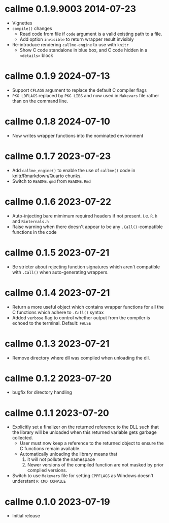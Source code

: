 
# callme 0.1.9.9003 2014-07-23

* Vignettes
* `compile()` changes
    * Read code from file if `code` argument is a valid existing path to a file.
    * Add option `invisible` to return wrapper result invisibly
* Re-introduce rendering `callme-engine` to use with `knitr`
    * Show C code standalone in blue box, and C code hidden in a `<details>` block


# callme 0.1.9  2024-07-13

* Support `CFLAGS` argument to replace the default C compiler flags
* `PKG_LDFLAGS` replaced by `PKG_LIBS` and now used in `Makevars` file
  rather than on the command line.

# callme 0.1.8  2024-07-10

* Now writes wrapper functions into the nominated environment

# callme 0.1.7  2023-07-23

* Add `callme_engine()` to enable the use of `callme()` code in
  knitr/Rmarkdown/Quarto chunks.
* Switch to `README.qmd` from `README.Rmd`

# callme 0.1.6  2023-07-22

* Auto-injecting bare mimimum required headers if not present. i.e. `R.h` and `Rinternals.h`
* Raise warning when there doesn't appear to be any `.Call()`-compatible functions in 
  the code

# callme 0.1.5  2023-07-21

* Be stricter about rejecting function signatures which aren't compatible with `.Call()`
  when auto-generating wrappers.

# callme 0.1.4  2023-07-21

* Return a more useful object which contains wrapper functions for 
  all the C functions which adhere to `.Call()` syntax
* Added `verbose` flag to control whether output from the compiler is echoed
  to the terminal. Default: `FALSE`
  
# callme 0.1.3  2023-07-21

* Remove directory where dll was compiled when unloading the dll.

# callme 0.1.2  2023-07-20

* bugfix for directory handling

# callme 0.1.1  2023-07-20

* Explicitly set a finalizer on the returned reference to the DLL such that 
  the library will be unloaded when this returned variable gets garbage collected.
    * User must now keep a reference to the returned object to ensure the 
      C functions remain available.
    * Automatically unloading the library means that
        1. it will not pollute the namespace
        2. Newer versions of the compiled function are not masked by 
           prior compiled versions.
* Switch to use `Makevars` file for setting `CPPFLAGS` as Windows doesn't 
  understant `R CMD COMPILE`



# callme 0.1.0  2023-07-19

* Initial release
